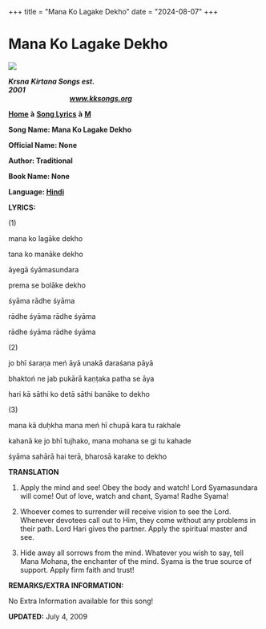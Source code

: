 +++
title = "Mana Ko Lagake Dekho"
date = "2024-08-07"
+++

# Mana Ko Lagake Dekho
**[![](http://kksongs.org/image_files/image002.jpg)](http://kksongs.org/)**

**_Krsna_** **_Kirtana Songs est. 2001_**                                                                                                                                                      **_www.kksongs.org_**

**[Home](http://kksongs.org/)** **à** **[Song Lyrics](http://kksongs.org/lyrics.html)** **à** **[M](http://kksongs.org/songs/song_m.html)**

**Song Name: Mana Ko Lagake Dekho**

**Official Name: None**

**Author: Traditional**

**Book Name: None**

**Language: [Hindi](http://kksongs.org/language/list/hindi.html)**

**LYRICS:**

(1)

mana ko lagāke dekho

tana ko manāke dekho

āyegā śyāmasundara

prema se bolāke dekho

śyāma rādhe śyāma

rādhe śyāma rādhe śyāma

rādhe śyāma rādhe śyāma

(2)

jo bhī śaraṇa meń āyā unakā daraśana pāyā

bhaktoń ne jab pukārā kaṇṭaka patha se āya

hari kā sāthi ko detā sāthi banāke to dekho

(3)

mana kā duḥkha mana meń hī chupā kara tu rakhale

kahanā ke jo bhī tujhako, mana mohana se gi tu kahade

śyāma sahārā hai terā, bharosā karake to dekho

**TRANSLATION**

1) Apply the mind and see! Obey the body and watch! Lord Syamasundara will come! Out of love, watch and chant, Syama! Radhe Syama!

2) Whoever comes to surrender will receive vision to see the Lord. Whenever devotees call out to Him, they come without any problems in their path. Lord Hari gives the partner. Apply the spiritual master and see.

3) Hide away all sorrows from the mind. Whatever you wish to say, tell Mana Mohana, the enchanter of the mind. Syama is the true source of support. Apply firm faith and trust!

**REMARKS/EXTRA INFORMATION:**

No Extra Information available for this song!

**UPDATED:** July 4, 2009